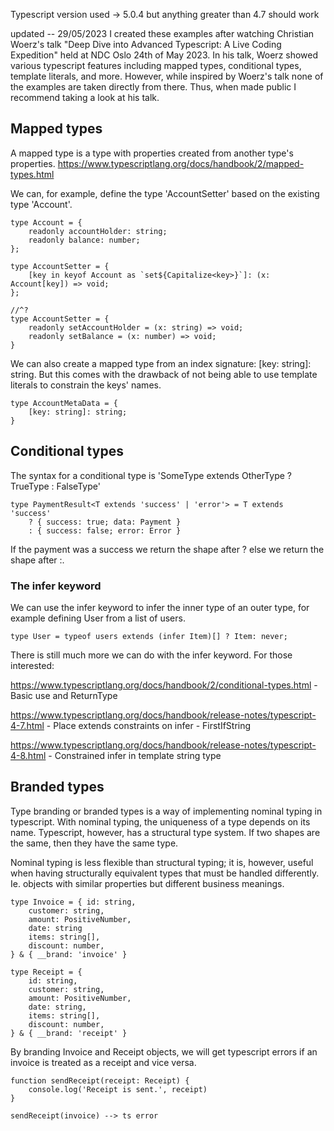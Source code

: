 Typescript version used -> 5.0.4 but anything greater than 4.7 should work

updated -- 29/05/2023
I created these examples after watching Christian Woerz's talk "Deep Dive into Advanced Typescript: A Live Coding Expedition" held at NDC Oslo 24th of May 2023.  In his talk, Woerz showed various typescript features including mapped types, conditional types, template literals, and more. However, while inspired by Woerz's talk none of the examples are taken directly from there. Thus, when made public I recommend taking a look at his talk. 

## Mapped types
A mapped type is a type with properties created from another type's properties.
https://www.typescriptlang.org/docs/handbook/2/mapped-types.html

We can, for example, define the type 'AccountSetter' based on the existing type 'Account'.

```
type Account = {
    readonly accountHolder: string;
    readonly balance: number;
};

type AccountSetter = {
    [key in keyof Account as `set${Capitalize<key>}`]: (x: Account[key]) => void;
};

//^?
type AccountSetter = {
    readonly setAccountHolder = (x: string) => void;
    readonly setBalance = (x: number) => void;
}
```
We can also create a mapped type from an index signature: [key: string]: string. But this comes with the drawback of not being able to use template literals to constrain the keys' names.

```
type AccountMetaData = {
    [key: string]: string;
}
```

## Conditional types
The syntax for a conditional type is 'SomeType extends OtherType ? TrueType : FalseType'

```
type PaymentResult<T extends 'success' | 'error'> = T extends 'success'
    ? { success: true; data: Payment }
    : { success: false; error: Error }
```

If the payment was a success we return the shape after ? else we return the shape after :.

### The infer keyword
We can use the infer keyword to infer the inner type of an outer type, for example defining User from a list of users.

```
type User = typeof users extends (infer Item)[] ? Item: never;
```

There is still much more we can do with the infer keyword. For those interested:

https://www.typescriptlang.org/docs/handbook/2/conditional-types.html 
    - Basic use and ReturnType
    
https://www.typescriptlang.org/docs/handbook/release-notes/typescript-4-7.html
    - Place extends constraints on infer - FirstIfString<T>
    
https://www.typescriptlang.org/docs/handbook/release-notes/typescript-4-8.html
    - Constrained infer in template string type 

## Branded types
Type branding or branded types is a way of implementing nominal typing in typescript. With nominal typing, the uniqueness of a type depends on its name. Typescript, however, has a structural type system. If two shapes are the same, then they have the same type.

Nominal typing is less flexible than structural typing; it is, however, useful when having structurally equivalent types that must be handled differently. Ie. objects with similar properties but different business meanings.

```
type Invoice = { id: string,
    customer: string,
    amount: PositiveNumber,
    date: string
    items: string[],
    discount: number,
} & { __brand: 'invoice' }

type Receipt = {
    id: string,
    customer: string,
    amount: PositiveNumber,
    date: string,
    items: string[],
    discount: number,
} & { __brand: 'receipt' }
```
By branding Invoice and Receipt objects, we will get typescript errors if an invoice is treated as a receipt and vice versa.

```
function sendReceipt(receipt: Receipt) {
    console.log('Receipt is sent.', receipt)
}

sendReceipt(invoice) --> ts error
```
